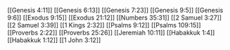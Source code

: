 [[Genesis 4:11]]
[[Genesis 6:13]]
[[Genesis 7:23]]
[[Genesis 9:5]]
[[Genesis 9:6]]
[[Exodus 9:15]]
[[Exodus 21:12]]
[[Numbers 35:31]]
[[2 Samuel 3:27]]
[[2 Samuel 3:39]]
[[1 Kings 2:32]]
[[Psalms 9:12]]
[[Psalms 109:15]]
[[Proverbs 2:22]]
[[Proverbs 25:26]]
[[Jeremiah 10:11]]
[[Habakkuk 1:4]]
[[Habakkuk 1:12]]
[[1 John 3:12]]
